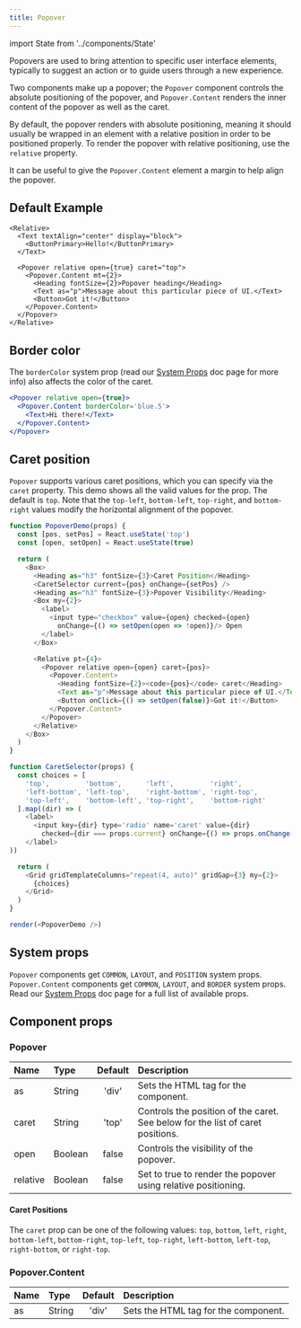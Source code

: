 ```yaml
---
title: Popover
---
```

import State from '../components/State'

Popovers are used to bring attention to specific user interface elements, typically to suggest an action or to guide users through a new experience.

Two components make up a popover; the `Popover` component controls the absolute positioning of the popover, and `Popover.Content` renders the inner content of the popover as well as the caret.

By default, the popover renders with absolute positioning, meaning it should usually be wrapped in an element with a relative position in order to be positioned properly. To render the popover with relative positioning, use the `relative` property.

It can be useful to give the `Popover.Content` element a margin to help align the popover.

## Default Example

```jxs live
<Relative>
  <Text textAlign="center" display="block">
    <ButtonPrimary>Hello!</ButtonPrimary>
  </Text>

  <Popover relative open={true} caret="top">
    <Popover.Content mt={2}>
      <Heading fontSize={2}>Popover heading</Heading>
      <Text as="p">Message about this particular piece of UI.</Text>
      <Button>Got it!</Button>
    </Popover.Content>
  </Popover>
</Relative>
```

## Border color

The `borderColor` system prop (read our [System Props](/system-props) doc page for more info) also affects the color of the caret.

```jsx live
<Popover relative open={true}>
  <Popover.Content borderColor='blue.5'>
    <Text>Hi there!</Text>
  </Popover.Content>
</Popover>
```

## Caret position

`Popover` supports various caret positions, which you can specify via the `caret` property. This demo shows all the valid values for the prop. The default is `top`. Note that the `top-left`, `bottom-left`, `top-right`, and `bottom-right` values modify the horizontal alignment of the popover.

```javascript live noinline
function PopoverDemo(props) {
  const [pos, setPos] = React.useState('top')
  const [open, setOpen] = React.useState(true)

  return (
    <Box>
      <Heading as="h3" fontSize={3}>Caret Position</Heading>
      <CaretSelector current={pos} onChange={setPos} />
      <Heading as="h3" fontSize={3}>Popover Visibility</Heading>
      <Box my={2}>
        <label>
          <input type="checkbox" value={open} checked={open}
            onChange={() => setOpen(open => !open)}/> Open
        </label>
      </Box>

      <Relative pt={4}>
        <Popover relative open={open} caret={pos}>
          <Popover.Content>
            <Heading fontSize={2}><code>{pos}</code> caret</Heading>
            <Text as="p">Message about this particular piece of UI.</Text>
            <Button onClick={() => setOpen(false)}>Got it!</Button>
          </Popover.Content>
        </Popover>
      </Relative>
    </Box>
  )
}

function CaretSelector(props) {
  const choices = [
    'top',         'bottom',      'left',         'right',
    'left-bottom', 'left-top',    'right-bottom', 'right-top',
    'top-left',    'bottom-left', 'top-right',    'bottom-right'
  ].map((dir) => (
    <label>
      <input key={dir} type='radio' name='caret' value={dir}
        checked={dir === props.current} onChange={() => props.onChange(dir)} /> {dir}
    </label>
))

  return (
    <Grid gridTemplateColumns="repeat(4, auto)" gridGap={3} my={2}>
      {choices}
    </Grid>
  )
}

render(<PopoverDemo />)
```

## System props

`Popover` components get `COMMON`, `LAYOUT`, and `POSITION` system props. `Popover.Content` components get `COMMON`, `LAYOUT`, and `BORDER` system props. Read our [System Props](/system-props) doc page for a full list of available props.

## Component props

### Popover

| Name | Type | Default | Description |
| :- | :- | :-: | :- |
| as | String | 'div' | Sets the HTML tag for the component. |
| caret | String | 'top' | Controls the position of the caret. See below for the list of caret positions. |
| open | Boolean | false | Controls the visibility of the popover. |
| relative | Boolean | false | Set to true to render the popover using relative positioning. |

#### Caret Positions

The `caret` prop can be one of the following values: `top`, `bottom`, `left`, `right`, `bottom-left`, `bottom-right`, `top-left`, `top-right`, `left-bottom`, `left-top`, `right-bottom`, or `right-top`.

### Popover.Content

| Name | Type | Default | Description |
| :- | :- | :-: | :- |
| as | String | 'div' | Sets the HTML tag for the component. |
